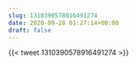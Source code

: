```yaml
---
slug: 1310390578916491274
date: 2020-09-28 01:27:14+00:00
draft: false
---
```


{{< tweet 1310390578916491274 >}}
